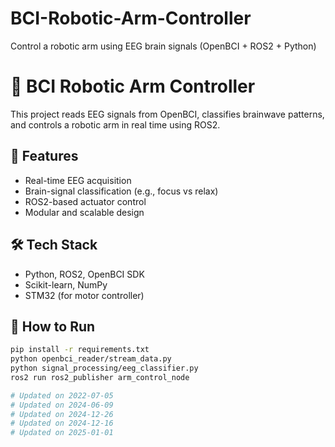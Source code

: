 # BCI-Robotic-Arm-Controller
Control a robotic arm using EEG brain signals (OpenBCI + ROS2 + Python)
# 🧠 BCI Robotic Arm Controller

This project reads EEG signals from OpenBCI, classifies brainwave patterns, and controls a robotic arm in real time using ROS2.

## 📌 Features
- Real-time EEG acquisition
- Brain-signal classification (e.g., focus vs relax)
- ROS2-based actuator control
- Modular and scalable design

## 🛠️ Tech Stack
- Python, ROS2, OpenBCI SDK
- Scikit-learn, NumPy
- STM32 (for motor controller)

## 🧪 How to Run

```bash
pip install -r requirements.txt
python openbci_reader/stream_data.py
python signal_processing/eeg_classifier.py
ros2 run ros2_publisher arm_control_node

# Updated on 2022-07-05
# Updated on 2024-06-09
# Updated on 2024-12-26
# Updated on 2024-12-16
# Updated on 2025-01-01
